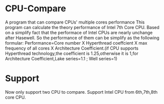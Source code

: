 # CPU-Compare
A program that can compare CPUs' multiple cores performance
This program can calculate the theory performance of Intel 7th Core CPU.
Based on a simplify fact that the performace of Intel CPUs are nearly unchange after Hasewell.
So the performance of them can be simplify as the following formular:
                Performance=Core number X Hyperthread coeffcient X max frequency of all cores X Architecture Coefficient.(if CPU supports Hyperthread technology,the coefficient is 1.25,otherwise it is 1,for Architecture Coefficient,Lake series=1.1 ; Well series=1)
# Support
Now only support two CPU to compare.
Support Intel CPU from 6th,7th,8th core CPU.
